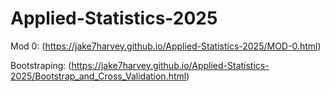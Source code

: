 # Applied-Statistics-2025

Mod 0: (https://jake7harvey.github.io/Applied-Statistics-2025/MOD-0.html)

Bootstraping: (https://jake7harvey.github.io/Applied-Statistics-2025/Bootstrap_and_Cross_Validation.html)
